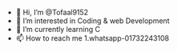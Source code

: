 - 👋 Hi, I’m @Tofaal9152
- 👀 I’m interested in Coding & web Development
- 🌱 I’m currently learning C 
- 📫 How to reach me 1.whatsapp-01732243108

<!---
Tofaal9152/Tofaal9152 is a ✨ special ✨ repository because its `README.md` (this file) appears on your GitHub profile.
You can click the Preview link to take a look at your changes.
--->
